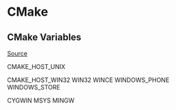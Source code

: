 # CMake

## CMake Variables

[Source](https://cmake.org/cmake/help/latest/manual/cmake-variables.7.html#id4)









CMAKE_HOST_UNIX

CMAKE_HOST_WIN32
WIN32
WINCE
WINDOWS_PHONE
WINDOWS_STORE

CYGWIN
MSYS
MINGW
